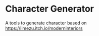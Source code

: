 # Character Generator

A tools to generate character based on https://limezu.itch.io/moderninteriors